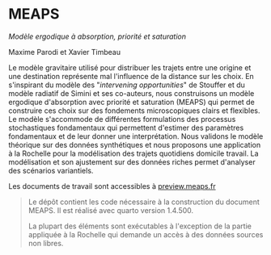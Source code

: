 # MEAPS

*Modèle ergodique à absorption, priorité et saturation*

Maxime Parodi et Xavier Timbeau

Le modèle gravitaire utilisé pour distribuer les trajets entre une origine et une destination représente mal l'influence de la distance sur les choix. En s'inspirant du modèle des "*intervening opportunities*" de Stouffer et du modèle radiatif de Simini et ses co-auteurs, nous construisons un modèle ergodique d'absorption avec priorité et saturation (MEAPS) qui permet de construire ces choix sur des fondements microscopiques clairs et flexibles. Le modèle s'accommode de différentes formulations des processus stochastiques fondamentaux qui permettent d'estimer des paramètres fondamentaux et de leur donner une interprétation. Nous validons le modèle théorique sur des données synthétiques et nous proposons une application à la Rochelle pour la modélisation des trajets quotidiens domicile travail. La modélisation et son ajustement sur des données riches permet d'analyser des scénarios variantiels.

Les documents de travail sont accessibles à [preview.meaps.fr](https://preview.meaps.fr)

> Le dépôt contient les code nécessaire à la construction du document MEAPS. Il est réalisé avec quarto version 1.4.500.
>
> La plupart des éléments sont exécutables à l'exception de la partie appliquée à la Rochelle qui demande un accès à des données sources non libres.
